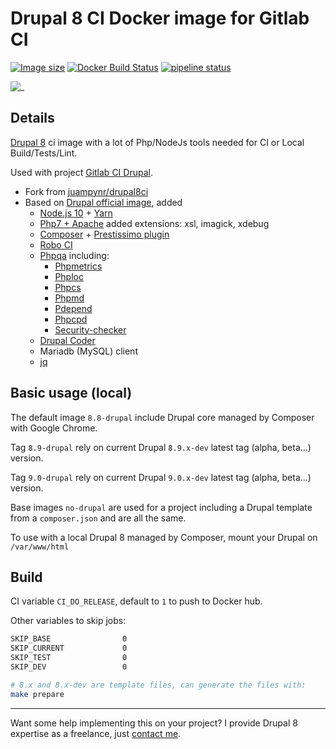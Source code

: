 # Drupal 8 CI Docker image for Gitlab CI

[![Image size](https://images.microbadger.com/badges/image/mogtofu33/drupal8ci.svg)](https://microbadger.com/images/mogtofu33/drupal8ci)
[![Docker Build Status](https://img.shields.io/docker/build/mogtofu33/drupal8ci.svg)](https://hub.docker.com/r/mogtofu33/drupal8ci/)
[![pipeline status](https://gitlab.com/mog33/drupal8ci/badges/master/pipeline.svg)](https://gitlab.com/mog33/drupal8ci/commits/master)

![_](https://img.shields.io/github/license/Mogtofu33/drupal8ci.svg)

## Details

[Drupal 8](https://www.drupal.org/8) ci image with a lot of Php/NodeJs tools needed for CI or Local Build/Tests/Lint.

Used with project [Gitlab CI Drupal](https://gitlab.com/mog33/gitlab-ci-drupal).

- Fork from [juampynr/drupal8ci](https://hub.docker.com/r/juampynr/drupal8ci/~/dockerfile/)
- Based on  [Drupal official image](https://hub.docker.com/_/drupal/), added
  - [Node.js 10](https://nodejs.org/en/) + [Yarn](https://yarnpkg.com)
  - [Php7 + Apache](https://github.com/docker-library/php/tree/master/7.2/stretch/apache) added extensions: xsl, imagick, xdebug
  - [Composer](https://getcomposer.org) + [Prestissimo plugin](https://github.com/hirak/prestissimo)
  - [Robo CI](http://robo.li)
  - [Phpqa](https://github.com/EdgedesignCZ/phpqa) including:
    - [Phpmetrics](https://www.phpmetrics.org)
    - [Phploc](https://github.com/sebastianbergmann/phploc)
    - [Phpcs](https://github.com/squizlabs/PHP_CodeSniffer)
    - [Phpmd](https://phpmd.org)
    - [Pdepend](https://pdepend.org)
    - [Phpcpd](https://github.com/sebastianbergmann/phpcpd)
    - [Security-checker](https://github.com/sensiolabs/security-checker)
  - [Drupal Coder](https://www.drupal.org/project/coder)
  - Mariadb (MySQL) client
  - [jq](https://stedolan.github.io/jq/)

## Basic usage (local)

The default image `8.8-drupal` include Drupal core managed by Composer with Google Chrome.

Tag `8.9-drupal` rely on current Drupal `8.9.x-dev` latest tag (alpha, beta...) version.

Tag `9.0-drupal` rely on current Drupal `9.0.x-dev` latest tag (alpha, beta...) version.

Base images `no-drupal` are used for a project including a Drupal template from a `composer.json` and are all the same.

To use with a local Drupal 8 managed by Composer, mount your Drupal on `/var/www/html`

## Build

CI variable `CI_DO_RELEASE`, default to `1` to push to Docker hub.

Other variables to skip jobs:

```bash
SKIP_BASE                0
SKIP_CURRENT             0
SKIP_TEST                0
SKIP_DEV                 0
```

```bash
# 8.x and 8.x-dev are template files, can generate the files with:
make prepare
```

----
Want some help implementing this on your project? I provide Drupal 8 expertise as a freelance, just [contact me](https://developpeur-drupal.com/en).

